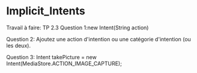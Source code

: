 # Implicit_Intents
Travail à faire: TP 2.3 
Question 1:new Intent(String action)

Question 2: Ajoutez une action d'intention ou une catégorie d'intention (ou les deux).

Question 3: Intent takePicture = new Intent(MediaStore.ACTION_IMAGE_CAPTURE);
